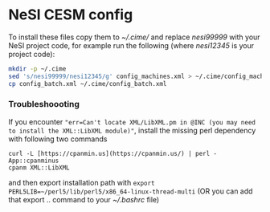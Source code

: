 # NeSI CESM config

To install these files copy them to *~/.cime/* and replace *nesi99999* with
your NeSI project code, for example run the following (where *nesi12345* is your project code):

```sh
mkdir -p ~/.cime
sed 's/nesi99999/nesi12345/g' config_machines.xml > ~/.cime/config_machines.xml
cp config_batch.xml ~/.cime/config_batch.xml
```
### Troubleshoooting

If you encounter `"err=Can't locate XML/LibXML.pm in @INC (you may need to install the XML::LibXML module)"`, install the missing perl dependency with following two commands

```
curl -L [https://cpanmin.us](https://cpanmin.us/) | perl - App::cpanminus 
cpanm XML::LibXML
```

and then export installation path with `export PERL5LIB=~/perl5/lib/perl5/x86_64-linux-thread-multi`  (OR you can add that export .. command to your *~/.bashrc* file)